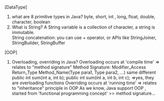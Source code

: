 [DataType]
1. what are 8 primitive types in Java? byte, short, int , long, float, double, character, boolean
2. What is String? 
    A String variable is a collection of character, a string is immutable.  
    String concatenation: you can use + operator, or APIs like StringJoiner, StringBuilder, StringBuffer


[OOP]
1. Overloading, overriding in Java?
   Overloading occurs at 'compile time' => relates to "method signature"
        Method Signature:
        Modifier_Access Return_Type Method_Name(Type para1, Type para2, ...)
                                       same      different
        public int sum(int a, int b);
        public int sum(int a, int b, int c);
        =>yes, they are overloading functions
   Overriding occurs at 'running time' => relates to "inheritance" principle in OOP
   As we know, Java support OOP , started from 'functional programming concept' >> method signature...

